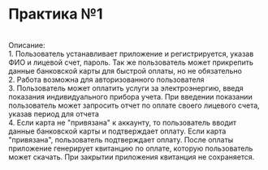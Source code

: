 <h1><b>Практика №1 </h1></b> <br>
Описание: <br>
1. Пользователь устанавливает приложение и регистрируется, указав ФИО и лицевой счет, пароль. Так же пользователь может прикрепить данные банковской карты для 
быстрой оплаты, но не обязательно <br>
2. Работа возможна для авторизованного пользователя <br>
3. Пользователь может оплатить услуги за электроэнергию, введя показания индивидуального прибора учета. При введении показании пользователь может запросить отчет 
по оплате своего лицевого счета, указав период для отчета <br>
4. Если карта не "привязана" к аккаунту, то пользователь вводит данные банковской карты и подтверждает оплату. Если карта "привязана", пользователь подтверждает
оплату. После оплаты приложение генерирует квитанцию по оплате, которую пользователь может скачать. При закрытии приложения квитанция не сохраняется. <br>

